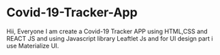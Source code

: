 # Covid-19-Tracker-App
Hii, Everyone I am create a Covid-19 Tracker APP using HTML,CSS and REACT JS and using Javascript library Leaftlet Js and for UI design part i use Materialize UI.
